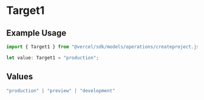 # Target1

## Example Usage

```typescript
import { Target1 } from "@vercel/sdk/models/operations/createproject.js";

let value: Target1 = "production";
```

## Values

```typescript
"production" | "preview" | "development"
```
